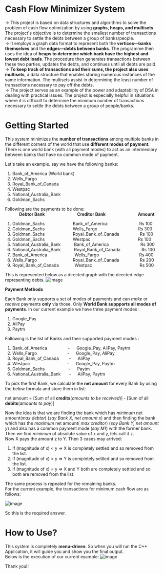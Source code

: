 # Cash Flow Minimizer System

-> This project is based on data structures and algorithms to solve the problem of cash flow optimization by using **graphs, heaps, and multisets**. The project's objective is to determine the smallest number of transactions necessary to settle the debts between a group of banks/people.  
-> It employs a graph data format to represent both the **vertices—banks themselves** and the **edges—debts between banks**. The programme then uses the idea of **heaps to determine which bank have the highest and lowest debt loads**. The procedure then generates transactions between these two parties, updates the debts, and continues until all debts are paid.  
-> **To keep track of transactions and their sums, the project also uses multisets**, a data structure that enables storing numerous instances of the same information. The multisets assist in determining the least number of transactions necessary to pay off the debts.  
-> The project serves as an example of the power and adaptability of DSA in dealing with practical issues. The project is especially helpful in situations where it is difficult to determine the minimum number of transactions necessary to settle the debts between a group of people/banks.

# Getting Started
This system minimizes the **number of transactions** among multiple banks in the different corners of the world that use **different modes of payment**. There is one world bank (with all payment modes) to act as an intermediary between banks that have no common mode of payment.

Let's take an example. say we have the following banks:
1. Bank_of_America (World bank)
2. Wells_Fargo
3. Royal_Bank_of_Canada
4. Westpac
5. National_Australia_Bank
6. Goldman_Sachs

Following are the payments to be done:\
&emsp;&emsp;&emsp;    **Debtor Bank**&emsp;&emsp;&emsp;&emsp;&emsp;&emsp;&emsp;&nbsp;                **Creditor Bank** &emsp;&emsp;&emsp;&emsp;&emsp;&emsp;&emsp; **Amount**
1. Goldman_Sachs   &emsp;&emsp;&emsp;&emsp;&emsp;&emsp;             Bank_of_America &emsp;&emsp;&emsp;&emsp;&emsp;&emsp;&nbsp;&nbsp;&nbsp;             Rs 100
2. Goldman_Sachs   &emsp;&emsp;&emsp;&emsp;&emsp;&emsp;              Wells_Fargo &emsp;&emsp;&emsp;&emsp;&emsp;&emsp;&emsp;&emsp;&emsp;                Rs 300
3. Goldman_Sachs   &emsp;&emsp;&emsp;&emsp;&emsp;&emsp;              Royal_Bank_of_Canada  &emsp;&emsp;&emsp;&emsp;&nbsp;      Rs 100
4. Goldman_Sachs   &emsp;&emsp;&emsp;&emsp;&emsp;&emsp;              Westpac &emsp;&emsp;&emsp;&emsp;&emsp;&emsp;&emsp;&emsp;&emsp;&emsp;&nbsp;&nbsp; Rs 100
5. National_Australia_Bank &emsp;&emsp;&nbsp;&nbsp;       Bank_of_America &emsp;&emsp;&emsp;&emsp;&emsp;&emsp;&nbsp;&nbsp;&nbsp; Rs 300
6. National_Australia_Bank &emsp;&emsp;&nbsp;&nbsp;       Royal_Bank_of_Canada &emsp;&emsp;&emsp;&nbsp;&nbsp;&nbsp;&nbsp;&nbsp; Rs 100
7. Bank_of_America         &emsp;&emsp;&emsp;&emsp;&emsp;&nbsp;&nbsp;&nbsp;       Wells_Fargo &emsp;&emsp;&emsp;&emsp;&emsp;&emsp;&emsp;&emsp;&nbsp;&nbsp;&nbsp; Rs 400
8. Wells_Fargo             &emsp;&emsp;&emsp;&emsp;&emsp;&emsp;&emsp;&nbsp;&nbsp;&nbsp;       Royal_Bank_of_Canada &emsp;&emsp;&emsp;&emsp;&nbsp; Rs 200
9. Royal_Bank_of_Canada    &emsp;&emsp;&nbsp;&nbsp;&nbsp;&nbsp;      Westpac &emsp;&emsp;&emsp;&emsp;&emsp;&emsp;&emsp;&emsp;&emsp;&emsp;&nbsp;&nbsp; Rs 500


This is represented below as a directed graph with the directed edge representing debts.
![image](https://user-images.githubusercontent.com/54183085/110007387-9c625100-7d40-11eb-9128-29073ea4b3f3.png)

**Payment Methods**

Each Bank only supports a set of modes of payments and can _make_ or _receive_ payments **only** via those. Only **World Bank suppports all modes of payments**.
In our current example we have three payment modes :
1. Google_Pay
2. AliPay
3. Paytm

Following is the list of Banks and their supported payment modes :
1. Bank_of_America &emsp;&emsp;&emsp;&emsp;&nbsp;&nbsp;- &emsp; Google_Pay, AliPay, Paytm
2. Wells_Fargo &emsp;&emsp;&emsp;&emsp;&emsp;&nbsp;&nbsp;&emsp;&nbsp;- &emsp; Google_Pay, AliPay
3. Royal_Bank_of_Canada &nbsp;&emsp;&nbsp;&nbsp;&nbsp;- &emsp; AliPay
4. Westpac &emsp;&emsp;&emsp;&emsp;&emsp;&emsp;&emsp;&nbsp;&nbsp;&nbsp;&nbsp; - &emsp; Google_Pay, Paytm
5. Goldman_Sachs &emsp;&emsp;&emsp;&emsp;&emsp;&nbsp;- &emsp; Paytm
6. National_Australia_Bank &nbsp;&nbsp;&nbsp;&nbsp;&nbsp; - &emsp; AliPay, Paytm  

To pick the first Bank, we calculate the **net amount** for every Bank by using the below formula and store them in list:

net amount = [Sum of all **credits**(_amounts to be received_)] - [Sum of all **debits**(_amounts to pay_)]

Now the idea is that we are finding the bank which has _minimum_ net amount(_max debtor_) (_say Bank X, net amount x_) and then finding the bank which has the _maximum_ net amount( _max creditor_) (_say Bank Y, net amount y_) and also has a common payment mode (_say M1_) with the former bank. Then we find _minimum_ of absolute value of x and y, lets call it z.\
Now X pays the amount z to Y. Then 3 cases may arrived:
1. If (magnitude of x) < y  =>  X is completely settled and so removed from the list.
2. If (magnitude of x) > y  =>  Y is completely settled and so removed from the list.
3. If (magnitude of x) = y  =>  X and Y both are completely settled and so both are removed from the list.

The same process is repeated for the remaining banks.\
For the current example, the transactions for minimum cash flow are as follows:

![image](https://user-images.githubusercontent.com/54183085/110007435-aab06d00-7d40-11eb-8e0c-ea5c7ec762a3.png)

So this is the required answer.

# How to Use?
This system is completely **menu-driven**. So when you will run the C++ Application, it will guide you and show you the final output.\
Below is the execution of our current example:
![image](https://user-images.githubusercontent.com/54183085/110011598-a33f9280-7d45-11eb-9499-a2868924cefd.png)

Thank you!!
